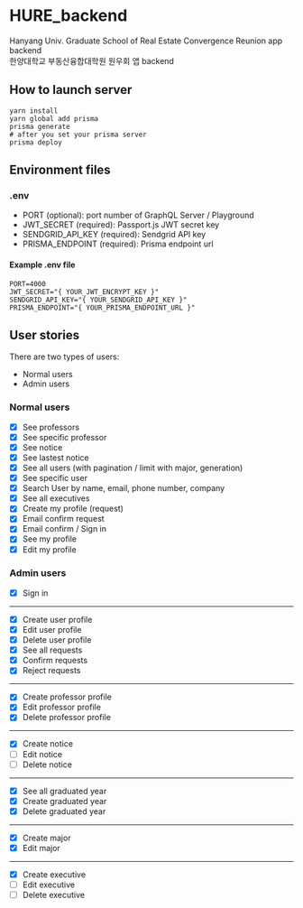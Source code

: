 # HURE_backend

Hanyang Univ. Graduate School of Real Estate Convergence Reunion app backend  
한양대학교 부동산융합대학원 원우회 앱 backend

## How to launch server

```shell
yarn install
yarn global add prisma
prisma generate
# after you set your prisma server
prisma deploy
```

## Environment files

### .env

- PORT (optional): port number of GraphQL Server / Playground
- JWT_SECRET (required): Passport.js JWT secret key
- SENDGRID_API_KEY (required): Sendgrid API key
- PRISMA_ENDPOINT (required): Prisma endpoint url

#### Example .env file

```text
PORT=4000
JWT_SECRET="{ YOUR_JWT_ENCRYPT_KEY }"
SENDGRID_API_KEY="{ YOUR_SENDGRID_API_KEY }"
PRISMA_ENDPOINT="{ YOUR_PRISMA_ENDPOINT_URL }"
```

## User stories

There are two types of users:

- Normal users
- Admin users

### Normal users

- [x] See professors
- [x] See specific professor
- [x] See notice
- [x] See lastest notice
- [x] See all users (with pagination / limit with major, generation)
- [x] See specific user
- [x] Search User by name, email, phone number, company
- [x] See all executives
- [x] Create my profile (request)
- [x] Email confirm request
- [x] Email confirm / Sign in
- [x] See my profile
- [x] Edit my profile

### Admin users

- [x] Sign in

---

- [x] Create user profile
- [x] Edit user profile
- [x] Delete user profile
- [x] See all requests
- [x] Confirm requests
- [x] Reject requests

---

- [x] Create professor profile
- [x] Edit professor profile
- [x] Delete professor profile

---

- [x] Create notice
- [ ] Edit notice
- [ ] Delete notice

---

- [x] See all graduated year
- [x] Create graduated year
- [x] Delete graduated year

---

- [x] Create major
- [x] Edit major

---

- [x] Create executive
- [ ] Edit executive
- [ ] Delete executive
